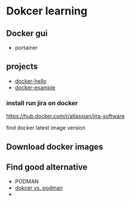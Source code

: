 # Dokcer learning 


## Docker gui

* portainer

## projects

* [docker-hello](https://github.com/esmaeelE/docker-hello)
* [docker-example](https://github.com/esmaeelE/docker-examples)

### install run jira on docker 

https://hub.docker.com/r/atlassian/jira-software

find docker latest image version

## Download docker images 

## Find good alternative

* PODMAN
* [dokcer vs. podman](https://www.knowledgehut.com/blog/devops/docker-vs-podman)
* 


